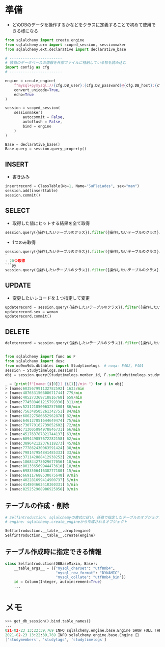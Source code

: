 # 準備
- どのDBのデータを操作するかなどをクラスに定義することで初めて使用できる様になる
```py
from sqlalchemy import create.engine
from sqlalchemy.orm import scoped_session, sessionmaker
from sqlalchemy.ext.declarative import declarative_base

# ------------------------
# 独自のデータベースの情報を外部ファイルに格納している物を読み込む
import config as cfg
# ------------------------

engine = create_engine(
    f"mysql+pymysql://{cfg.DB_user}:{cfg.DB_password}@{cfg.DB_host}:{cfg.DB_port}/{cfg.DB_database}", 
    convert_unicode=True, 
    echo=True
)

session = scoped_session(
    sessionmaker(
        autocommit = False,
        autoflush = False,
        bind = engine
    )
)

Base = declarative_base()
Base.query = session.query_property()

```

## INSERT
- 書き込み
```py
insertrecord = ClassTable(No=1, Name="SuPleiades", sex="man")
session.add(inserttable)
session.commit()
```

## SELECT
- 取得した値にヒットする結果を全て取得
```py
session.query({操作したいテーブルのクラス}).filter({操作したいテーブルのクラス}.{カラム名} == {取得したい値}).all()
```
- 1つのみ取得
```py
session.query({操作したいテーブルのクラス}).filter({操作したいテーブルのクラス}.{カラム名} == {取得したい値}).first()
`
- 20つ取得
```py
session.query({操作したいテーブルのクラス}).filter({操作したいテーブルのクラス}.{カラム名} == {取得したい値}).limit(20).all()
```

## UPDATE
- 変更したいレコードを１つ指定して変更
```py
updaterecord = session.query({操作したいテーブルのクラス}).filter({操作したいテーブルのクラス}.{カラム名} == {取得したい値}).first()
updaterecord.sex = woman
updaterecord.commit()
```

## DELETE
```py
deleterecord = session.query({操作したいテーブルのクラス}).filter({操作したいテーブルのクラス}.{カラム名} == {取得したい値}).delete()

```


## 
```py
from sqlalchemy import func as F
from sqlalchemy import desc
from mo9mo9db.dbtables import Studytimelogs  # noqa: E402, F401
session = Studytimelogs.session()
obj = session.query(Studytimelogs.member_id, F.sum(Studytimelogs.studytime_min)).filter(Studytimelogs.access == "out", Studytimelogs.studytime_min.isnot(None)).group_by(Studytimelogs.member_id).order_by(desc(F.sum(Studytimelogs.studytime_min))).all()

_ = [print(f"[name:{i[0]}] {i[1]}/min ") for i in obj]
> [name:603567991132782592] 1633/min 
> [name:487653156608671744] 779/min 
> [name:405273369718816768] 659/min 
> [name:774508401215799336] 311/min 
> [name:523121850063257600] 86/min 
> [name:756348505261342751] 84/min 
> [name:686227586652962870] 82/min 
> [name:646127851644649474] 75/min 
> [name:730770162739052602] 72/min 
> [name:713005094978846731] 66/min 
> [name:451763787821744137] 63/min 
> [name:689449857672282158] 62/min 
> [name:389642122376118273] 45/min 
> [name:777862430063591424] 38/min 
> [name:798147954841485333] 33/min 
> [name:371142888412938252] 28/min 
> [name:186844273029677056] 18/min 
> [name:801336569944473610] 18/min 
> [name:698350641638277180] 15/min 
> [name:669117688530075648] 9/min 
> [name:402281699414900737] 5/min 
> [name:414804663410360331] 5/min 
> [name:825252908986925056] 0/min
```

## テーブルの作成・削除
```py
# Selfintroduction: sqlalchemyの書式に従い、任意で指定したテーブルのオブジェクト
# engine: sqlalchemy.create_engineから作成されるオブジェクト

Selfintroduction.__table__.drop(engine)
Selfintroduction.__table__.create(engine)
```

## テーブル作成時に指定できる情報
```py
class Selfintroduction(DBBaseMixin, Base):
    __table_args__ = ({"mysql_charset": "utf8mb4",
                       "mysql_row_format": "DYNAMIC",
                       "mysql_collate": "utf8mb4_bin"})
    id = Column(Integer, autoincrement=True)
    ...
```

# メモ
```py
>>> get_db_session().bind.table_names()
...
021-02-23 13:22:39,769 INFO sqlalchemy.engine.base.Engine SHOW FULL TABLES FROM `VCtimeRecord`
2021-02-23 13:22:39,769 INFO sqlalchemy.engine.base.Engine {}
['studymembers', 'studytags', 'studytimelogs']
```
